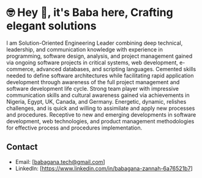 # 🤓 Hey 👋, it's Baba here, Crafting elegant solutions

I am Solution-Oriented Engineering Leader combining deep technical, leadership, and communication knowledge with experience in
programming, software design, analysis, and project management gained via ongoing software projects in critical systems, web
development, e-commerce, advanced databases, and scripting languages. Cemented skills needed to define software architectures
while facilitating rapid application development through awareness of the full project management and software development
life cycle. Strong team player with impressive communication skills and cultural awareness gained via achievements in Nigeria,
Egypt, UK, Canada, and Germany. Energetic, dynamic, relishes challenges, and is quick and willing to assimilate and apply
new processes and procedures. Receptive to new and emerging developments in software development, web technologies, and
product management methodologies for effective process and procedures implementation.

## Contact

- Email: [babagana.tech@gmail.com]
- LinkedIn: [https://www.linkedin.com/in/babagana-zannah-6a76521b7]
